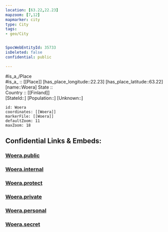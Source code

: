 ```yaml
---
location: [63.22,22.23] 
mapzoom: [7,12] 
mapmarker: city 
type: City
tags:
- geo/City


SpocWebEntityId: 35733
isDeleted: false
confidential: public

---
```

#is_a_/Place  
#is_a_ :: [[Place]] 
[has_place_longitude::22.23] 
[has_place_latitude::63.22] 
[name::Woera] 
State ::  
Country :: [[Finland]]  
[StateId::] 
[Population::] 
[Unknown::] 


```leaflet
id: Woera
coordinates: [[Woera]] 
markerFile: [[Woera]] 
defaultZoom: 11 
maxZoom: 18
```


## Confidential Links & Embeds: 

### [Woera.public](/_public/\Earth\Continent\Europe\Europe~North\Finland\Provinces~Finland\Western_Finland\counties~Western_Finland\Ostrobothnia\CityWoera.public.md) 

### [Woera.internal](/_internal/\Earth\Continent\Europe\Europe~North\Finland\Provinces~Finland\Western_Finland\counties~Western_Finland\Ostrobothnia\CityWoera.internal.md) 

### [Woera.protect](/_protect/\Earth\Continent\Europe\Europe~North\Finland\Provinces~Finland\Western_Finland\counties~Western_Finland\Ostrobothnia\CityWoera.protect.md) 

### [Woera.private](/_private/\Earth\Continent\Europe\Europe~North\Finland\Provinces~Finland\Western_Finland\counties~Western_Finland\Ostrobothnia\CityWoera.private.md) 

### [Woera.personal](/_personal/\Earth\Continent\Europe\Europe~North\Finland\Provinces~Finland\Western_Finland\counties~Western_Finland\Ostrobothnia\CityWoera.personal.md) 

### [Woera.secret](/_secret/\Earth\Continent\Europe\Europe~North\Finland\Provinces~Finland\Western_Finland\counties~Western_Finland\Ostrobothnia\CityWoera.secret.md)


